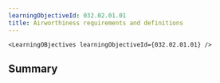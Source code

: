 ```yaml
---
learningObjectiveId: 032.02.01.01
title: Airworthiness requirements and definitions
---
```


```tsx eval
<LearningOBjectives learningObjectiveId={032.02.01.01} />
```

## Summary
